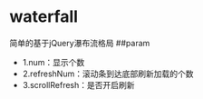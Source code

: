 # waterfall
简单的基于jQuery瀑布流格局
##param
* 1.num：显示个数
* 2.refreshNum：滚动条到达底部刷新加载的个数
* 3.scrollRefresh：是否开启刷新
